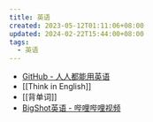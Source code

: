 ```yaml
---
title: 英语
created: 2023-05-12T01:11:06+08:00
updated: 2024-02-22T15:44:00+08:00
tags:
  - 英语
---
```


- [GitHub - 人人都能用英语](https://github.com/xiaolai/everyone-can-use-english/tree/master)
- [[Think in English]]
- [[背单词]]
- [BigShot英语 - 哔哩哔哩视频](https://space.bilibili.com/1589382178)

